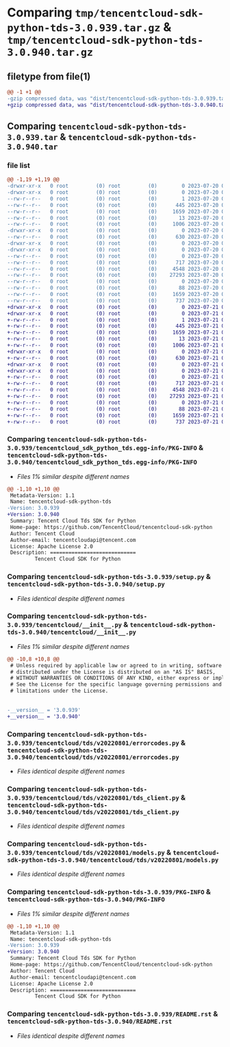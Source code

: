 # Comparing `tmp/tencentcloud-sdk-python-tds-3.0.939.tar.gz` & `tmp/tencentcloud-sdk-python-tds-3.0.940.tar.gz`

## filetype from file(1)

```diff
@@ -1 +1 @@
-gzip compressed data, was "dist/tencentcloud-sdk-python-tds-3.0.939.tar", last modified: Thu Jul 20 00:34:55 2023, max compression
+gzip compressed data, was "dist/tencentcloud-sdk-python-tds-3.0.940.tar", last modified: Fri Jul 21 00:50:56 2023, max compression
```

## Comparing `tencentcloud-sdk-python-tds-3.0.939.tar` & `tencentcloud-sdk-python-tds-3.0.940.tar`

### file list

```diff
@@ -1,19 +1,19 @@
-drwxr-xr-x   0 root         (0) root         (0)        0 2023-07-20 00:34:55.000000 tencentcloud-sdk-python-tds-3.0.939/
-drwxr-xr-x   0 root         (0) root         (0)        0 2023-07-20 00:34:55.000000 tencentcloud-sdk-python-tds-3.0.939/tencentcloud_sdk_python_tds.egg-info/
--rw-r--r--   0 root         (0) root         (0)        1 2023-07-20 00:34:55.000000 tencentcloud-sdk-python-tds-3.0.939/tencentcloud_sdk_python_tds.egg-info/dependency_links.txt
--rw-r--r--   0 root         (0) root         (0)      445 2023-07-20 00:34:55.000000 tencentcloud-sdk-python-tds-3.0.939/tencentcloud_sdk_python_tds.egg-info/SOURCES.txt
--rw-r--r--   0 root         (0) root         (0)     1659 2023-07-20 00:34:55.000000 tencentcloud-sdk-python-tds-3.0.939/tencentcloud_sdk_python_tds.egg-info/PKG-INFO
--rw-r--r--   0 root         (0) root         (0)       13 2023-07-20 00:34:55.000000 tencentcloud-sdk-python-tds-3.0.939/tencentcloud_sdk_python_tds.egg-info/top_level.txt
--rw-r--r--   0 root         (0) root         (0)     1006 2023-07-20 00:34:55.000000 tencentcloud-sdk-python-tds-3.0.939/setup.py
-drwxr-xr-x   0 root         (0) root         (0)        0 2023-07-20 00:34:55.000000 tencentcloud-sdk-python-tds-3.0.939/tencentcloud/
--rw-r--r--   0 root         (0) root         (0)      630 2023-07-20 00:34:55.000000 tencentcloud-sdk-python-tds-3.0.939/tencentcloud/__init__.py
-drwxr-xr-x   0 root         (0) root         (0)        0 2023-07-20 00:34:55.000000 tencentcloud-sdk-python-tds-3.0.939/tencentcloud/tds/
-drwxr-xr-x   0 root         (0) root         (0)        0 2023-07-20 00:34:55.000000 tencentcloud-sdk-python-tds-3.0.939/tencentcloud/tds/v20220801/
--rw-r--r--   0 root         (0) root         (0)        0 2023-07-20 00:34:55.000000 tencentcloud-sdk-python-tds-3.0.939/tencentcloud/tds/v20220801/__init__.py
--rw-r--r--   0 root         (0) root         (0)      717 2023-07-20 00:34:55.000000 tencentcloud-sdk-python-tds-3.0.939/tencentcloud/tds/v20220801/errorcodes.py
--rw-r--r--   0 root         (0) root         (0)     4548 2023-07-20 00:34:55.000000 tencentcloud-sdk-python-tds-3.0.939/tencentcloud/tds/v20220801/tds_client.py
--rw-r--r--   0 root         (0) root         (0)    27293 2023-07-20 00:34:55.000000 tencentcloud-sdk-python-tds-3.0.939/tencentcloud/tds/v20220801/models.py
--rw-r--r--   0 root         (0) root         (0)        0 2023-07-20 00:34:55.000000 tencentcloud-sdk-python-tds-3.0.939/tencentcloud/tds/__init__.py
--rw-r--r--   0 root         (0) root         (0)       88 2023-07-20 00:34:55.000000 tencentcloud-sdk-python-tds-3.0.939/setup.cfg
--rw-r--r--   0 root         (0) root         (0)     1659 2023-07-20 00:34:55.000000 tencentcloud-sdk-python-tds-3.0.939/PKG-INFO
--rw-r--r--   0 root         (0) root         (0)      737 2023-07-20 00:34:55.000000 tencentcloud-sdk-python-tds-3.0.939/README.rst
+drwxr-xr-x   0 root         (0) root         (0)        0 2023-07-21 00:50:56.000000 tencentcloud-sdk-python-tds-3.0.940/
+drwxr-xr-x   0 root         (0) root         (0)        0 2023-07-21 00:50:56.000000 tencentcloud-sdk-python-tds-3.0.940/tencentcloud_sdk_python_tds.egg-info/
+-rw-r--r--   0 root         (0) root         (0)        1 2023-07-21 00:50:56.000000 tencentcloud-sdk-python-tds-3.0.940/tencentcloud_sdk_python_tds.egg-info/dependency_links.txt
+-rw-r--r--   0 root         (0) root         (0)      445 2023-07-21 00:50:56.000000 tencentcloud-sdk-python-tds-3.0.940/tencentcloud_sdk_python_tds.egg-info/SOURCES.txt
+-rw-r--r--   0 root         (0) root         (0)     1659 2023-07-21 00:50:56.000000 tencentcloud-sdk-python-tds-3.0.940/tencentcloud_sdk_python_tds.egg-info/PKG-INFO
+-rw-r--r--   0 root         (0) root         (0)       13 2023-07-21 00:50:56.000000 tencentcloud-sdk-python-tds-3.0.940/tencentcloud_sdk_python_tds.egg-info/top_level.txt
+-rw-r--r--   0 root         (0) root         (0)     1006 2023-07-21 00:50:56.000000 tencentcloud-sdk-python-tds-3.0.940/setup.py
+drwxr-xr-x   0 root         (0) root         (0)        0 2023-07-21 00:50:56.000000 tencentcloud-sdk-python-tds-3.0.940/tencentcloud/
+-rw-r--r--   0 root         (0) root         (0)      630 2023-07-21 00:50:56.000000 tencentcloud-sdk-python-tds-3.0.940/tencentcloud/__init__.py
+drwxr-xr-x   0 root         (0) root         (0)        0 2023-07-21 00:50:56.000000 tencentcloud-sdk-python-tds-3.0.940/tencentcloud/tds/
+drwxr-xr-x   0 root         (0) root         (0)        0 2023-07-21 00:50:56.000000 tencentcloud-sdk-python-tds-3.0.940/tencentcloud/tds/v20220801/
+-rw-r--r--   0 root         (0) root         (0)        0 2023-07-21 00:50:56.000000 tencentcloud-sdk-python-tds-3.0.940/tencentcloud/tds/v20220801/__init__.py
+-rw-r--r--   0 root         (0) root         (0)      717 2023-07-21 00:50:56.000000 tencentcloud-sdk-python-tds-3.0.940/tencentcloud/tds/v20220801/errorcodes.py
+-rw-r--r--   0 root         (0) root         (0)     4548 2023-07-21 00:50:56.000000 tencentcloud-sdk-python-tds-3.0.940/tencentcloud/tds/v20220801/tds_client.py
+-rw-r--r--   0 root         (0) root         (0)    27293 2023-07-21 00:50:56.000000 tencentcloud-sdk-python-tds-3.0.940/tencentcloud/tds/v20220801/models.py
+-rw-r--r--   0 root         (0) root         (0)        0 2023-07-21 00:50:56.000000 tencentcloud-sdk-python-tds-3.0.940/tencentcloud/tds/__init__.py
+-rw-r--r--   0 root         (0) root         (0)       88 2023-07-21 00:50:56.000000 tencentcloud-sdk-python-tds-3.0.940/setup.cfg
+-rw-r--r--   0 root         (0) root         (0)     1659 2023-07-21 00:50:56.000000 tencentcloud-sdk-python-tds-3.0.940/PKG-INFO
+-rw-r--r--   0 root         (0) root         (0)      737 2023-07-21 00:50:56.000000 tencentcloud-sdk-python-tds-3.0.940/README.rst
```

### Comparing `tencentcloud-sdk-python-tds-3.0.939/tencentcloud_sdk_python_tds.egg-info/PKG-INFO` & `tencentcloud-sdk-python-tds-3.0.940/tencentcloud_sdk_python_tds.egg-info/PKG-INFO`

 * *Files 1% similar despite different names*

```diff
@@ -1,10 +1,10 @@
 Metadata-Version: 1.1
 Name: tencentcloud-sdk-python-tds
-Version: 3.0.939
+Version: 3.0.940
 Summary: Tencent Cloud Tds SDK for Python
 Home-page: https://github.com/TencentCloud/tencentcloud-sdk-python
 Author: Tencent Cloud
 Author-email: tencentcloudapi@tencent.com
 License: Apache License 2.0
 Description: ============================
         Tencent Cloud SDK for Python
```

### Comparing `tencentcloud-sdk-python-tds-3.0.939/setup.py` & `tencentcloud-sdk-python-tds-3.0.940/setup.py`

 * *Files identical despite different names*

### Comparing `tencentcloud-sdk-python-tds-3.0.939/tencentcloud/__init__.py` & `tencentcloud-sdk-python-tds-3.0.940/tencentcloud/__init__.py`

 * *Files 1% similar despite different names*

```diff
@@ -10,8 +10,8 @@
 # Unless required by applicable law or agreed to in writing, software
 # distributed under the License is distributed on an "AS IS" BASIS,
 # WITHOUT WARRANTIES OR CONDITIONS OF ANY KIND, either express or implied.
 # See the License for the specific language governing permissions and
 # limitations under the License.
 
 
-__version__ = '3.0.939'
+__version__ = '3.0.940'
```

### Comparing `tencentcloud-sdk-python-tds-3.0.939/tencentcloud/tds/v20220801/errorcodes.py` & `tencentcloud-sdk-python-tds-3.0.940/tencentcloud/tds/v20220801/errorcodes.py`

 * *Files identical despite different names*

### Comparing `tencentcloud-sdk-python-tds-3.0.939/tencentcloud/tds/v20220801/tds_client.py` & `tencentcloud-sdk-python-tds-3.0.940/tencentcloud/tds/v20220801/tds_client.py`

 * *Files identical despite different names*

### Comparing `tencentcloud-sdk-python-tds-3.0.939/tencentcloud/tds/v20220801/models.py` & `tencentcloud-sdk-python-tds-3.0.940/tencentcloud/tds/v20220801/models.py`

 * *Files identical despite different names*

### Comparing `tencentcloud-sdk-python-tds-3.0.939/PKG-INFO` & `tencentcloud-sdk-python-tds-3.0.940/PKG-INFO`

 * *Files 1% similar despite different names*

```diff
@@ -1,10 +1,10 @@
 Metadata-Version: 1.1
 Name: tencentcloud-sdk-python-tds
-Version: 3.0.939
+Version: 3.0.940
 Summary: Tencent Cloud Tds SDK for Python
 Home-page: https://github.com/TencentCloud/tencentcloud-sdk-python
 Author: Tencent Cloud
 Author-email: tencentcloudapi@tencent.com
 License: Apache License 2.0
 Description: ============================
         Tencent Cloud SDK for Python
```

### Comparing `tencentcloud-sdk-python-tds-3.0.939/README.rst` & `tencentcloud-sdk-python-tds-3.0.940/README.rst`

 * *Files identical despite different names*


